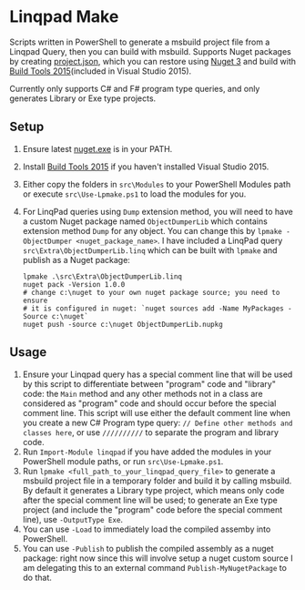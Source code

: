 # Linqpad Make
Scripts written in PowerShell to generate a msbuild project file from a Linqpad
Query, then you can build with msbuild. Supports Nuget packages by creating
[project.json](http://docs.nuget.org/consume/ProjectJson-Intro), which you can
restore using [Nuget 3](http://dist.nuget.org/win-x86-commandline/latest/nuget.exe)
and build with [Build Tools
2015](https://www.microsoft.com/en-us/download/details.aspx?id=48159)(included
in Visual Studio 2015).

Currently only supports C# and F# program type queries, and only generates
Library or Exe type projects.

## Setup
 1. Ensure latest
    [nuget.exe](http://dist.nuget.org/win-x86-commandline/latest/nuget.exe) is
    in your PATH.
 1. Install [Build Tools
    2015](https://www.microsoft.com/en-us/download/details.aspx?id=48159) if
    you haven't installed Visual Studio 2015.
 1. Either copy the folders in `src\Modules` to your PowerShell Modules path or
	execute `src\Use-Lpmake.ps1` to load the modules for you.
 1. For LinqPad queries using `Dump` extension method, you will need to have a
	custom Nuget package named `ObjectDumperLib` which contains extension
	method `Dump` for any object. You can change this by `lpmake -ObjectDumper
	<nuget_package_name>`. I have included a LinqPad query
	`src\Extra\ObjectDumperLib.linq` which can be built with `lpmake` and
	publish as a Nuget package:

        lpmake .\src\Extra\ObjectDumperLib.linq
		nuget pack -Version 1.0.0
		# change c:\nuget to your own nuget package source; you need to ensure
		# it is configured in nuget: `nuget sources add -Name MyPackages -Source c:\nuget`
		nuget push -source c:\nuget ObjectDumperLib.nupkg

## Usage
 1. Ensure your Linqpad query has a special comment line that will be used by
	this script to differentiate between "program" code and "library" code: the
	`Main` method and any other methods not in a class are considered as
	"program" code and should occur before the special comment line. This
	script will use either the default comment line when you create a new C#
	Program type query: `// Define other methods and classes here`, or use
	`//////////` to separate the program and library code.
 1. Run `Import-Module linqpad` if you have added the modules in your
	PowerShell module paths, or run `src\Use-Lpmake.ps1`.
 1. Run `lpmake <full_path_to_your_linqpad_query_file>` to generate a msbuild
	project file in a temporary folder and build it by calling msbuild. By
	default it generates a Library type project, which means only code after
	the special comment line will be used; to generate an Exe type project (and
	include the "program" code before the special comment line), use
	`-OutputType Exe`.
 1. You can use `-Load` to immediately load the compiled assemby into PowerShell.
 1. You can use `-Publish` to publish the compiled assembly as a nuget
    package: right now since this will involve setup a nuget custom source I am
    delegating this to an external command `Publish-MyNugetPackage` to do that.

